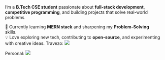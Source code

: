 
I’m a **B.Tech CSE student** passionate about **full-stack development**, **competitive programming**, and building projects that solve real-world problems.  

🚀 Currently learning **MERN stack** and sharpening my **Problem-Solving** skills.  
💡 Love exploring new tech, contributing to **open-source**, and experimenting with creative ideas.
Travezo:
![](https://komarev.com/ghpvc/?username=travezo&style=flat)

Personal:
![](https://komarev.com/ghpvc/?username=vedchoraria)
